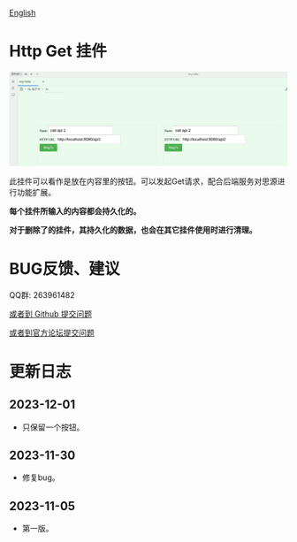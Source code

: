 [English](https://github.com/IAliceBobI/sy-httpget-widget/blob/main/README.md)

# Http Get 挂件

![preview](./btnView.png)

此挂件可以看作是放在内容里的按钮。可以发起Get请求，配合后端服务对思源进行功能扩展。

**每个挂件所输入的内容都会持久化的。**

**对于删除了的挂件，其持久化的数据，也会在其它挂件使用时进行清理。**

# BUG反馈、建议

QQ群: 263961482

[或者到 Github 提交问题](https://github.com/IAliceBobI/sy-httpget-widget/issues)

[或者到官方论坛提交问题](https://ld246.com/tag/siyuan)

# 更新日志

## 2023-12-01

* 只保留一个按钮。

## 2023-11-30

* 修复bug。

## 2023-11-05

* 第一版。